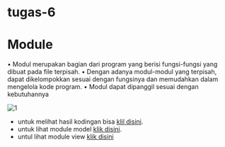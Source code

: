 # tugas-6
# Module
• Modul merupakan bagian dari program yang berisi fungsi-fungsi yang dibuat pada file terpisah. • Dengan adanya modul-modul yang terpisah, dapat dikelompokkan sesuai dengan fungsinya dan memudahkan dalam mengelola kode program. • Modul dapat dipanggil sesuai dengan kebutuhannya

![1](https://user-images.githubusercontent.com/56942922/72740758-e8a00f80-3bd8-11ea-9a7f-1d7211ebe12f.png)
* untuk melihat hasil kodingan bisa [klil disini](https://github.com/wildan12-alwi/tugas-6/tree/master/screen_shot).
* untuk lihat module model [klik disini](https://github.com/wildan12-alwi/tugas-6/tree/master/view).
* untul lihat module view [klik disini](https://github.com/wildan12-alwi/tugas-6/tree/master/model)
